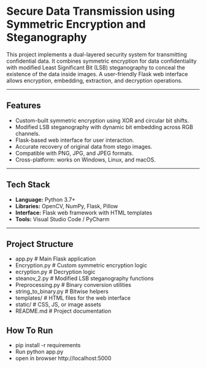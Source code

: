 # Secure Data Transmission using Symmetric Encryption and Steganography

This project implements a dual-layered security system for transmitting confidential data. It combines symmetric encryption for data confidentiality with modified Least Significant Bit (LSB) steganography to conceal the existence of the data inside images. A user-friendly Flask web interface allows encryption, embedding, extraction, and decryption operations.

---

## Features

- Custom-built symmetric encryption using XOR and circular bit shifts.
- Modified LSB steganography with dynamic bit embedding across RGB channels.
- Flask-based web interface for user interaction.
- Accurate recovery of original data from stego images.
- Compatible with PNG, JPG, and JPEG formats.
- Cross-platform: works on Windows, Linux, and macOS.
---

##  Tech Stack

- **Language:** Python 3.7+
- **Libraries:** OpenCV, NumPy, Flask, Pillow
- **Interface:** Flask web framework with HTML templates
- **Tools:** Visual Studio Code / PyCharm

---
## Project Structure

- app.py # Main Flask application
-  Encryption.py # Custom symmetric encryption logic
- ecryption.py # Decryption logic
- steanov_2.py # Modified LSB steganography functions
- Preprocessing.py # Binary conversion utilities
- string_to_binary.py # Bitwise helpers
- templates/ # HTML files for the web interface
- static/ # CSS, JS, or image assets
- README.md # Project documentation
## How To Run
- pip install -r requirements
- Run python app.py
- open in browser http://localhost:5000
